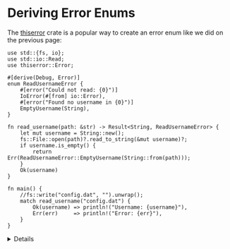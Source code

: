 # Deriving Error Enums

The [thiserror](https://docs.rs/thiserror/) crate is a popular way to create an
error enum like we did on the previous page:

```rust,editable,compile_fail
use std::{fs, io};
use std::io::Read;
use thiserror::Error;

#[derive(Debug, Error)]
enum ReadUsernameError {
    #[error("Could not read: {0}")]
    IoError(#[from] io::Error),
    #[error("Found no username in {0}")]
    EmptyUsername(String),
}

fn read_username(path: &str) -> Result<String, ReadUsernameError> {
    let mut username = String::new();
    fs::File::open(path)?.read_to_string(&mut username)?;
    if username.is_empty() {
        return Err(ReadUsernameError::EmptyUsername(String::from(path)));
    }
    Ok(username)
}

fn main() {
    //fs::write("config.dat", "").unwrap();
    match read_username("config.dat") {
        Ok(username) => println!("Username: {username}"),
        Err(err)     => println!("Error: {err}"),
    }
}
```

<details>

`thiserror`'s derive macro automatically implements `std::error::Error`, and optionally `Display`
(if the `#[error(...)]` attributes are provided) and `From` (if the `#[from]` attribute is added).
It also works for structs.

It doesn't affect your public API, which makes it good for libraries.

</details>
